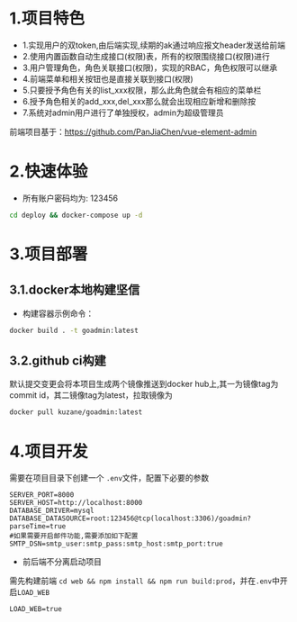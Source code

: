 # 1.项目特色
- 1.实现用户的双token,由后端实现,续期的ak通过响应报文header发送给前端
- 2.使用内置函数自动生成接口(权限)表，所有的权限围绕接口(权限)进行
- 3.用户管理角色，角色关联接口(权限)，实现的RBAC，角色权限可以继承
- 4.前端菜单和相关按钮也是直接关联到接口(权限)
- 5.只要授予角色有关的list_xxx权限，那么此角色就会有相应的菜单栏
- 6.授予角色相关的add_xxx,del_xxx那么就会出现相应新增和删除按
- 7.系统对admin用户进行了单独授权，admin为超级管理员

前端项目基于：https://github.com/PanJiaChen/vue-element-admin

# 2.快速体验
- 所有账户密码均为: 123456
```sh
cd deploy && docker-compose up -d
```

# 3.项目部署

## 3.1.docker本地构建坚信
- 构建容器示例命令：
```sh
docker build . -t goadmin:latest
```

## 3.2.github ci构建
默认提交变更会将本项目生成两个镜像推送到docker hub上,其一为镜像tag为commit id，其二镜像tag为latest，拉取镜像为
```sh
docker pull kuzane/goadmin:latest
```


# 4.项目开发
需要在项目目录下创建一个 `.env`文件，配置下必要的参数
```env
SERVER_PORT=8000
SERVER_HOST=http://localhost:8000
DATABASE_DRIVER=mysql
DATABASE_DATASOURCE=root:123456@tcp(localhost:3306)/goadmin?parseTime=true
#如果需要开启邮件功能,需要添加如下配置
SMTP_DSN=smtp_user:smtp_pass:smtp_host:smtp_port:true
```
- 前后端不分离启动项目

需先构建前端 `cd web && npm install && npm run build:prod`，并在`.env`中开启`LOAD_WEB`
```env
LOAD_WEB=true
```

